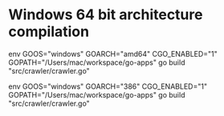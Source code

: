 # Windows 64 bit architecture compilation

env GOOS="windows" GOARCH="amd64" CGO_ENABLED="1" GOPATH="/Users/mac/workspace/go-apps" go build "src/crawler/crawler.go"

env GOOS="windows" GOARCH="386" CGO_ENABLED="1" GOPATH="/Users/mac/workspace/go-apps" go build "src/crawler/crawler.go"